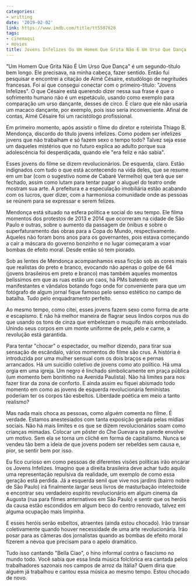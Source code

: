 ```yaml
---
categories:
- writting
date: '2019-02-02'
link: https://www.imdb.com/title/tt5507620
tags:
- cinemaqui
- movies
title: Jovens Infelizes Ou Um Homem Que Grita Não É Um Urso Que Dança
---
```


"Um Homem Que Grita Não É Um Urso Que Dança" é um segundo-título bem longo. Ele precisava, na minha cabeça, fazer sentido. Então fui pesquisar e encontrei a citação de Aimé Césaire, estudólogo de negritudes francesas. Foi aí que consegui conectar com o primeiro-título: "Jovens Infelizes". O que Césaire está querendo dizer nessa sua frase é que o sofrimento humano não é um espetáculo, usando como exemplo para comparação um urso dançante, desses de circo. É claro que ele não usaria um macaco dançante, por exemplo, pois isso seria inconveniente. Afinal de contas, Aimé Césaire foi um racistólogo profissional.

Em primeiro momento, após assistir o filme do diretor e roteirista Thiago B. Mendonça, discordo do título jovens infelizes. Como podem ser infelizes jovens que não trabalham e só fazem sexo o tempo todo? Talvez seja esse um daqueles mistérios que no futuro explica ao adulto porque sua adolescência foi desperdiçada, quando ele "era feliz e não sabia".

Esses jovens do filme se dizem revolucionários. De esquerda, claro. Estão indignados com tudo o que está acontecendo na vida deles, que se resume em um bar (com o sugestivo nome de Cabaré Vermelho) que terá que ser fechado, assim como lutam para tentar pagar o aluguel do teatro onde mostram sua arte. A prefeitura e a especulação imobiliária estão acabando com os lucros, quer dizer, com a harmoniosa comunidade onde as pessoas se reúnem para se expressar e serem felizes.

Mendonça está situado na esfera política e social do seu tempo. Ele filma momentos dos protestos de 2013 e 2014 que ocorreram na cidade de São Paulo e outras, sobre o aumento da passagem de ônibus e sobre o superfaturamento das obras para a Copa do Mundo, respectivamente. Aqueles não foram bons anos para os governantes, pois estava começando a cair a máscara do governo bonzinho e no lugar começaram a voar bombas de efeito moral. Desde então só tem piorado.

Sob as lentes de Mendonça acompanhamos essa ficção sob as cores mais que realistas do preto e branco, evocando não apenas o golpe de 64 (jovens brasileiros em preto e branco) mas também aqueles momentos belíssimos em que as ruas estão um caos, há PMs batendo em manifestantes e vândalos botando fogo onde for conveniente para que um fotógrafo de algum jornal fique famoso pelo senso estético no campo de batalha. Tudo pelo enquadramento perfeito.

Ao mesmo tempo, como citei, esses jovens fazem sexo como forma de arte e escapismo. E não há melhor maneira de flagrar seus lindos corpos nus do que usando os tons de cinza que embelezam o muquifo mais embostelado. Unindo seus corpos em um monte uniforme de pele, pelo e carne, a revolução está garantida.

Para tentar "chocar" o espectador, ou melhor dizendo, para tirar sua sensação de escândalo, vários momentos do filme são crus. A história é introduzida por uma mulher sensual com os dois braços e pernas arrancados. Há um suicídio coletivo de jovens como ato político. Há uma orgia em uma igreja. Um negro é linchado simbolicamente em praça pública (um momento bem bonitinho na Avenida Paulista). Não há limites para nos fazer tirar da zona de conforto. E ainda assim eu fiquei abismado todo momento em como as jovens de esquerda revolucionária feministas poderiam ter os corpos tão esbeltos. Liberdade poética em meio a tanto realismo?

Mas nada mais choca as pessoas, como alguém comenta no filme. É verdade. Estamos anestesiados com tanta exposição gerada pelas mídias sociais. Não há mais limites e os que se dizem revolucionários soam como crianças mimadas. Colocar um pôster do Che Guevara na parede envolve um motivo. Sem ela se torna um clichê em forma de capitalismo. Nunca se vendeu tão bem a ideia de que jovens podem ser rebeldes sem causa e, pior, se sentir bem por isso.

Eu fico curioso em como pessoas de diferentes visões políticas irão encarar os Jovens Infelizes. Imagino que a direita brasileira deve achar tudo aquilo uma representação repulsiva da realidade, um exemplo de como essa geração está perdida. Já a esquerda senil que vive nos jardins (bairro nobre de São Paulo) irá finalmente largar seus livros de masturbação intelectoide e encontrar seu verdadeiro espírito revolucionário em algum cinema da Augusta (rua para filmes anternativos em São Paulo) e sentir que os heróis da causa estão escondidos em algum beco do centro renovado, talvez em alguma ocupação mais limpinha.

E esses heróis serão esbeltos, atraentes (ainda estou chocado). Irão transar coletivamente quando houver necessidade de uma arte revolucionária. Irão posar para as câmeras dos jornalistas quando as bombas de efeito moral fizerem a névoa que precisam para o apelo dramático.

Tudo isso cantando "Bella Ciao", o hino informal contra o fascismo no mundo todo. Você sabia que essa linda música folclórica era cantada pelos trabalhadores sazonais nos campos de arroz da Itália? Quem diria que alguém já trabalhou e cantou essa música ao mesmo tempo. Estou chocado de novo.